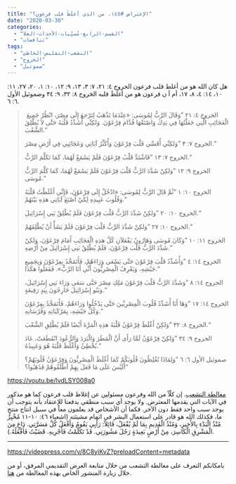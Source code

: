```yaml
---
title: "الإعتراض #١٤٥، من الذي أغلَظَ قلب فرعون؟"
date: "2020-03-30"
categories: 
  - "القسم-الرابع-مُسبِّبات-الأحداث-العلا"
  - "تناقضات"
tags: 
  - "التشعب-التقليص-الخاطئ"
  - "الخروج"
  - "صموئيل"
---
```


هل كان الله هو من أغلط قلب فرعون الخروج ٤: ٢١، ٧: ٣، ١٣، ٩: ١٢، ١٠: ١، ٢٠، ٢٧، ١١: ١٠، ١٤: ٤، ٨، ١٧، أم أ ن فرعون هو من أغلَظَ قلبه الخروج ٨: ٣٢، ٩: ٣٤ وصموئيل الأول ٦: ٦.

>  الخروج ٤: ٢١ ”وَقَالَ الرَّبُّ لِمُوسَى: «عِنْدَمَا تَذْهَبُ لِتَرْجعَ إِلَى مِصْرَ، انْظُرْ جَمِيعَ الْعَجَائِبِ الَّتِي جَعَلْتُهَا فِي يَدِكَ وَاصْنَعْهَا قُدَّامَ فِرْعَوْنَ. وَلكِنِّي أُشَدِّدُ قَلْبَهُ حَتَّى لاَ يُطْلِقَ الشَّعْبَ.“
> 
> الخروج ٧: ٣ ”وَلكِنِّي أُقَسِّي قَلْبَ فِرْعَوْنَ وَأُكَثِّرُ آيَاتِي وَعَجَائِبِي فِي أَرْضِ مِصْرَ.“
> 
> الخروج ٧: ١٣ ”فَاشْتَدَّ قَلْبُ فِرْعَوْنَ فَلَمْ يَسْمَعْ لَهُمَا، كَمَا تَكَلَّمَ الرَّبُّ.“
> 
> الخروج ٩: ١٢ ”وَلكِنْ شَدَّدَ الرَّبُّ قَلْبَ فِرْعَوْنَ فَلَمْ يَسْمَعْ لَهُمَا، كَمَا كَلَّمَ الرَّبُّ مُوسَى.“
> 
> الخروج ١٠: ١ ”ثُمَّ قَالَ الرَّبُّ لِمُوسَى: «ادْخُلْ إِلَى فِرْعَوْنَ، فَإِنِّي أَغْلَظْتُ قَلْبَهُ وَقُلُوبَ عَبِيدِهِ لِكَيْ أَصْنَعَ آيَاتِي هذِهِ بَيْنَهُمْ.“
> 
> الخروج ١٠: ٢٠ ”وَلكِنْ شَدَّدَ الرَّبُّ قَلْبَ فِرْعَوْنَ فَلَمْ يُطْلِقْ بَنِي إِسْرَائِيلَ.“
> 
> الخروج ١٠: ٢٧ ”وَلكِنْ شَدَّدَ الرَّبُّ قَلْبَ فِرْعَوْنَ فَلَمْ يَشَأْ أَنْ يُطْلِقَهُمْ.“
> 
> الخروج ١١: ١٠ ”وَكَانَ مُوسَى وَهَارُونُ يَفْعَلاَنِ كُلَّ هذِهِ الْعَجَائِبِ أَمَامَ فِرْعَوْنَ، وَلكِنْ شَدَّدَ الرَّبُّ قَلْبَ فِرْعَوْنَ، فَلَمْ يُطْلِقْ بَنِي إِسْرَائِيلَ مِنْ أَرْضِهِ.“
> 
> الخروج ١٤: ٤ ”وَأُشَدِّدُ قَلْبَ فِرْعَوْنَ حَتَّى يَسْعَى وَرَاءَهُمْ، فَأَتَمَجَّدُ بِفِرْعَوْنَ وَبِجَمِيعِ جَيْشِهِ، وَيَعْرِفُ الْمِصْرِيُّونَ أَنِّي أَنَا الرَّبُّ». فَفَعَلُوا هكَذَا.“
> 
> الخروج ١٤: ٨ ”وَشَدَّدَ الرَّبُّ قَلْبَ فِرْعَوْنَ مَلِكِ مِصْرَ حَتَّى سَعَى وَرَاءَ بَنِي إِسْرَائِيلَ، وَبَنُو إِسْرَائِيلَ خَارِجُونَ بِيَدٍ رَفِيعَةٍ.“
> 
> الخروج ١٤: ١٧ ”وَهَا أَنَا أُشَدِّدُ قُلُوبَ الْمِصْرِيِّينَ حَتَّى يَدْخُلُوا وَرَاءَهُمْ، فَأَتَمَجَّدُ بِفِرْعَوْنَ وَكُلِّ جَيْشِهِ، بِمَرْكَبَاتِهِ وَفُرْسَانِهِ.“
> 
> الخروج ٨: ٣٢ ”وَلكِنْ أَغْلَظَ فِرْعَوْنُ قَلْبَهُ هذِهِ الْمَرَّةَ أَيْضًا فَلَمْ يُطْلِقِ الشَّعْبَ.“
> 
> الخروج ٩: ٣٤ ”وَلكِنْ فِرْعَوْنُ لَمَّا رَأَى أَنَّ الْمَطَرَ وَالْبَرَدَ وَالرُّعُودَ انْقَطَعَتْ، عَادَ يُخْطِئُ وَأَغْلَظَ قَلْبَهُ هُوَ وَعَبِيدُهُ.“
> 
> صموئيل الأول ٦: ٦ ”وَلِمَاذَا تُغْلِظُونَ قُلُوبَكُمْ كَمَا أَغْلَظَ الْمِصْرِيُّونَ وَفِرْعَوْنُ قُلُوبَهُمْ؟ أَلَيْسَ عَلَى مَا فَعَلَ بِهِمْ أَطْلَقُوهُمْ فَذَهَبُوا؟“

https://youtu.be/lvdLSY008a0

[مغالطة التشعب](https://reasonofhope.com/2019/07/25/bifurcation/). إن كلّاً من الله وفرعون مسئولين عن إغلاظ قلب فرعون كما هو مذكور في الآيات التي يقدمها المعترض. ولا يوجد أي سبب منطقي يدفعنا للإعتقاد بأنه يتوجب أن يوجد سبب واحد فقط دون الآخر. فكما أن الأشخاص قد يعلمون معاً في سبيل انتاج منتجٍ ما، فكذلك الله هو قادر على استعمال البشر في اتمام مشيئته (اشعياء ٤٦: ١٠-١١ مُخْبِرٌ مُنْذُ الْبَدْءِ بِالأَخِيرِ، وَمُنْذُ الْقَدِيمِ بِمَا لَمْ يُفْعَلْ، قَائِلاً: رَأْيِي يَقُومُ وَأَفْعَلُ كُلَّ مَسَرَّتِي. دَاعٍ مِنَ الْمَشْرِقِ الْكَاسِرَ، مِنْ أَرْضٍ بَعِيدَةٍ رَجُلَ مَشُورَتِي. قَدْ تَكَلَّمْتُ فَأُجْرِيهِ. قَضَيْتُ فَأَفْعَلُهُ.).

* * *

https://videopress.com/v/8C8yiKvZ?preloadContent=metadata

بامكانكم التعرف على مغالطة التشعب من خلال متابعة العرض التقديمي المرفق، أو من خلال زيارة المنشور الخاص بهذه المغالطة من [هنا](https://reasonofhope.com/2019/07/25/bifurcation/).
